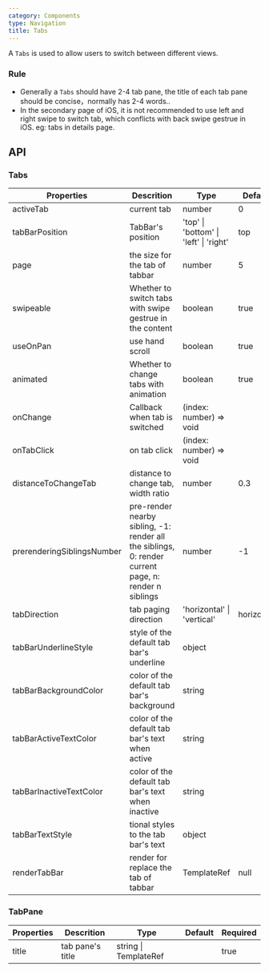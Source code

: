 ```yaml
---
category: Components
type: Navigation
title: Tabs
---
```



A `Tabs` is used to allow users to switch between different views.

### Rule

- Generally a `Tabs` should have 2-4 tab pane, the title of each tab pane should be concise，normally has 2-4 words..
- In the secondary page of iOS, it is not recommended to use left and right swipe to switch tab, which conflicts with back swipe gestrue in iOS. eg:  tabs in details page.


## API

### Tabs

Properties | Descrition | Type | Default | Required
-----------|------------|------|--------|--------
activeTab | current tab | number | 0 | true
tabBarPosition | TabBar's position | 'top' \| 'bottom' \| 'left' \| 'right' |  top | false
page | the size for the tab of tabbar | number | 5 | false
swipeable | Whether to switch tabs with swipe gestrue in the content | boolean |  true | false
useOnPan | use hand scroll | boolean |  true | false
animated | Whether to change tabs with animation | boolean |  true | false
onChange | Callback when tab is switched | (index: number) => void | <span> </span> | false
onTabClick  | on tab click | (index: number) => void | <span> </span> | false
distanceToChangeTab | distance to change tab, width ratio | number |  0.3 | false
| prerenderingSiblingsNumber| pre-render nearby sibling, -1: render all the siblings, 0: render current page, n: render n siblings | number |   -1   | false
tabDirection | tab paging direction | 'horizontal' \| 'vertical' |  horizontal | false
tabBarUnderlineStyle | style of the default tab bar's underline | object | <span> </span> | false
tabBarBackgroundColor | color of the default tab bar's background | string | <span> </span> | false
tabBarActiveTextColor | color of the default tab bar's text when active | string | <span> </span> | false
tabBarInactiveTextColor | color of the default tab bar's text when inactive | string | <span> </span> | false
tabBarTextStyle | tional styles to the tab bar's text | object | <span> </span> | false
renderTabBar | render for replace the tab of tabbar | TemplateRef | null | false

### TabPane

Properties | Descrition | Type | Default | Required
-----------|------------|------|--------|--------
title | tab pane's title | string \| TemplateRef | <span> </span> | true
